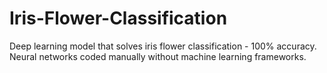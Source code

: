 # Iris-Flower-Classification
Deep learning model that solves iris flower classification - 100% accuracy. Neural networks coded manually without machine learning frameworks.
